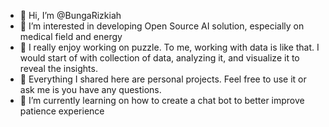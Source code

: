 - 👋 Hi, I’m @BungaRizkiah
- 🌱 I’m interested in developing Open Source AI solution, especially on medical field and energy
- 🌱 I really enjoy working on puzzle. To me, working with data is like that. I would start of with collection of data, analyzing it, and visualize it to reveal the insights. 
- 🌱 Everything I shared here are personal projects. Feel free to use it or ask me is you have any questions. 
- 🌱 I’m currently learning on how to create a chat bot to better improve patience experience

<!---
BungaRizkiah/BungaRizkiah is a ✨ special ✨ repository because its `README.md` (this file) appears on your GitHub profile.
You can click the Preview link to take a look at your changes.
--->
